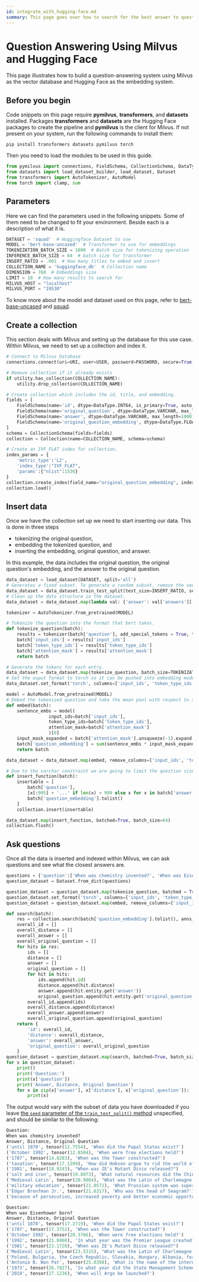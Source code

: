 ```yaml
---
id: integrate_with_hugging-face.md
summary: This page goes over how to search for the best answer to questions using Milvus as the Vector Database and Hugging Face as the embedding system.
---
```


# Question Answering Using Milvus and Hugging Face

This page illustrates how to build a question-answering system using Milvus as the vector database and Hugging Face as the embedding system.

## Before you begin

Code snippets on this page require **pymilvus**, **transformers**, and **datasets** installed. Packages **transformers** and **datasets** are the Hugging Face packages to create the pipeline and **pymilvus** is the client for Milvus. If not present on your system, run the following commands to install them:

```shell
pip install transformers datasets pymilvus torch
```

Then you need to load the modules to be used in this guide.

```python
from pymilvus import connections, FieldSchema, CollectionSchema, DataType, Collection, utility
from datasets import load_dataset_builder, load_dataset, Dataset
from transformers import AutoTokenizer, AutoModel
from torch import clamp, sum
```

## Parameters

Here we can find the parameters used in the following snippets. Some of them need to be changed to fit your environment. Beside each is a description of what it is.

```python
DATASET = 'squad'  # Huggingface Dataset to use
MODEL = 'bert-base-uncased'  # Transformer to use for embeddings
TOKENIZATION_BATCH_SIZE = 1000  # Batch size for tokenizing operation
INFERENCE_BATCH_SIZE = 64  # batch size for transformer
INSERT_RATIO = .001  # How many titles to embed and insert
COLLECTION_NAME = 'huggingface_db'  # Collection name
DIMENSION = 768  # Embeddings size
LIMIT = 10  # How many results to search for
MILVUS_HOST = "localhost"
MILVUS_PORT = "19530"
```

To know more about the model and dataset used on this page, refer to [bert-base-uncased](https://huggingface.co/bert-base-uncased) and [squad](https://huggingface.co/datasets/squad).

## Create a collection

This section deals with Milvus and setting up the database for this use case. Within Milvus, we need to set up a collection and index it. 

```python
# Connect to Milvus Database
connections.connect(uri=URI, user=USER, password=PASSWORD, secure=True)

# Remove collection if it already exists
if utility.has_collection(COLLECTION_NAME):
    utility.drop_collection(COLLECTION_NAME)

# Create collection which includes the id, title, and embedding.
fields = [
    FieldSchema(name='id', dtype=DataType.INT64, is_primary=True, auto_id=True),
    FieldSchema(name='original_question', dtype=DataType.VARCHAR, max_length=1000),
    FieldSchema(name='answer', dtype=DataType.VARCHAR, max_length=1000),
    FieldSchema(name='original_question_embedding', dtype=DataType.FLOAT_VECTOR, dim=DIMENSION)
]
schema = CollectionSchema(fields=fields)
collection = Collection(name=COLLECTION_NAME, schema=schema)

# Create an IVF_FLAT index for collection.
index_params = {
    'metric_type':'L2',
    'index_type':"IVF_FLAT",
    'params':{"nlist":1536}
}
collection.create_index(field_name="original_question_embedding", index_params=index_params)
collection.load()
```

## Insert data

Once we have the collection set up we need to start inserting our data. This is done in three steps

- tokenizing the original question, 
- embedding the tokenized question, and 
- inserting the embedding, original question, and answer.

In this example, the data includes the original question, the original question's embedding, and the answer to the original question. 

```python
data_dataset = load_dataset(DATASET, split='all')
# Generates a fixed subset. To generate a random subset, remove the seed setting. For details, see <https://huggingface.co/docs/datasets/v2.9.0/en/package_reference/main_classes#datasets.Dataset.train_test_split.seed>
data_dataset = data_dataset.train_test_split(test_size=INSERT_RATIO, seed=42)['test']
# Clean up the data structure in the dataset.
data_dataset = data_dataset.map(lambda val: {'answer': val['answers']['text'][0]}, remove_columns=['answers'])

tokenizer = AutoTokenizer.from_pretrained(MODEL)

# Tokenize the question into the format that bert takes.
def tokenize_question(batch):
    results = tokenizer(batch['question'], add_special_tokens = True, truncation = True, padding = "max_length", return_attention_mask = True, return_tensors = "pt")
    batch['input_ids'] = results['input_ids']
    batch['token_type_ids'] = results['token_type_ids']
    batch['attention_mask'] = results['attention_mask']
    return batch

# Generate the tokens for each entry.
data_dataset = data_dataset.map(tokenize_question, batch_size=TOKENIZATION_BATCH_SIZE, batched=True)
# Set the ouput format to torch so it can be pushed into embedding model
data_dataset.set_format('torch', columns=['input_ids', 'token_type_ids', 'attention_mask'], output_all_columns=True)

model = AutoModel.from_pretrained(MODEL)
# Embed the tokenized question and take the mean pool with respect to attention mask of hidden layer.
def embed(batch):
    sentence_embs = model(
                input_ids=batch['input_ids'],
                token_type_ids=batch['token_type_ids'],
                attention_mask=batch['attention_mask']
                )[0]
    input_mask_expanded = batch['attention_mask'].unsqueeze(-1).expand(sentence_embs.size()).float()
    batch['question_embedding'] = sum(sentence_embs * input_mask_expanded, 1) / clamp(input_mask_expanded.sum(1), min=1e-9)
    return batch

data_dataset = data_dataset.map(embed, remove_columns=['input_ids', 'token_type_ids', 'attention_mask'], batched = True, batch_size=INFERENCE_BATCH_SIZE)

# Due to the varchar constraint we are going to limit the question size when inserting
def insert_function(batch):
    insertable = [
        batch['question'],
        [x[:995] + '...' if len(x) > 999 else x for x in batch['answer']],
        batch['question_embedding'].tolist()
    ]    
    collection.insert(insertable)

data_dataset.map(insert_function, batched=True, batch_size=64)
collection.flush()
```

## Ask questions

Once all the data is inserted and indexed within Milvus, we can ask questions and see what the closest answers are.

```python
questions = {'question':['When was chemistry invented?', 'When was Eisenhower born?']}
question_dataset = Dataset.from_dict(questions)

question_dataset = question_dataset.map(tokenize_question, batched = True, batch_size=TOKENIZATION_BATCH_SIZE)
question_dataset.set_format('torch', columns=['input_ids', 'token_type_ids', 'attention_mask'], output_all_columns=True)
question_dataset = question_dataset.map(embed, remove_columns=['input_ids', 'token_type_ids', 'attention_mask'], batched = True, batch_size=INFERENCE_BATCH_SIZE)

def search(batch):
    res = collection.search(batch['question_embedding'].tolist(), anns_field='original_question_embedding', param = {}, output_fields=['answer', 'original_question'], limit = LIMIT)
    overall_id = []
    overall_distance = []
    overall_answer = []
    overall_original_question = []
    for hits in res:
        ids = []
        distance = []
        answer = []
        original_question = []
        for hit in hits:
            ids.append(hit.id)
            distance.append(hit.distance)
            answer.append(hit.entity.get('answer'))
            original_question.append(hit.entity.get('original_question'))
        overall_id.append(ids)
        overall_distance.append(distance)
        overall_answer.append(answer)
        overall_original_question.append(original_question)
    return {
        'id': overall_id,
        'distance': overall_distance,
        'answer': overall_answer,
        'original_question': overall_original_question
    }
question_dataset = question_dataset.map(search, batched=True, batch_size = 1)
for x in question_dataset:
    print()
    print('Question:')
    print(x['question'])
    print('Answer, Distance, Original Question')
    for x in zip(x['answer'], x['distance'], x['original_question']):
        print(x)
```

The output would vary with the subset of data you have downloaded if you leave [the `seed` parameter of the `train_test_split()` method](#Insert-data) unspecified, and should be similar to the following:

```python
Question:
When was chemistry invented?
Answer, Distance, Original Question
('until 1870', tensor(12.7554), 'When did the Papal States exist?')
('October 1992', tensor(12.8504), 'When were free elections held?')
('1787', tensor(14.8283), 'When was the Tower constructed?')
('taxation', tensor(17.1399), 'How did Hobson argue to rid the world of imperialism?')
('1981', tensor(18.9243), "When was ZE's Mutant Disco released?")
('salt and iron', tensor(19.8073), 'What natural resources did the Chinese government have a monopoly on?')
('Medieval Latin', tensor(20.9864), "What was the Latin of Charlemagne's era later known as?")
('military education', tensor(21.0572), 'What Prussian system was superior to the French example?')
('Edgar Bronfman Jr.', tensor(21.6317), 'Who was the head of Seagram?')
('because of persecution, increased poverty and better economic opportunities', tensor(23.1249), 'Why did more than half a million people flee?')

Question:
When was Eisenhower born?
Answer, Distance, Original Question
('until 1870', tensor(17.2719), 'When did the Papal States exist?')
('1787', tensor(17.3752), 'When was the Tower constructed?')
('October 1992', tensor(20.3766), 'When were free elections held?')
('1992', tensor(21.0860), 'In what year was the Premier League created?')
('1981', tensor(23.1728), "When was ZE's Mutant Disco released?")
('Medieval Latin', tensor(23.5315), "What was the Latin of Charlemagne's era later known as?")
('Poland, Bulgaria, the Czech Republic, Slovakia, Hungary, Albania, former East Germany and Cuba', tensor(25.1409), 'Where was Russian schooling mandatory in the 20th century?')
('Antonio B. Won Pat', tensor(25.8398), 'What is the name of the international airport in Guam?')
('1973', tensor(26.7827), 'In what year did the State Management Scheme cease?')
('2019', tensor(27.1236), 'When will Argo be launched?')
```
